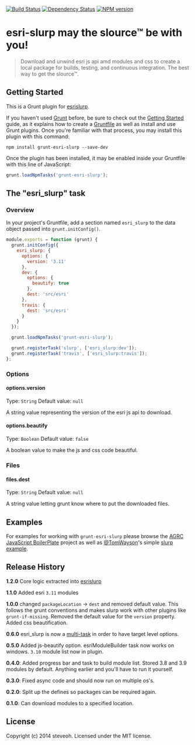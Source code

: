 [![Build Status](https://travis-ci.org/steveoh/grunt-esri-slurp.svg?branch=master)](https://travis-ci.org/steveoh/grunt-esri-slurp)
[![Dependency Status](https://gemnasium.com/steveoh/grunt-esri-slurp.svg)](https://gemnasium.com/steveoh/grunt-esri-slurp)
[![NPM version](https://badge.fury.io/js/grunt-esri-slurp.svg)](http://badge.fury.io/js/grunt-esri-slurp)
# esri-slurp may the slource™ be with you!

> Download and unwind esri js api amd modules and css to create a local package for builds, testing, and continuous integration. The best way to get the slource™.

## Getting Started
This is a Grunt plugin for [esrislurp](https://github.com/steveoh/esrislurp).

If you haven't used [Grunt](http://gruntjs.com/) before, be sure to check out the [Getting Started](http://gruntjs.com/getting-started) guide, as it explains how to create a [Gruntfile](http://gruntjs.com/sample-gruntfile) as well as install and use Grunt plugins. Once you're familiar with that process, you may install this plugin with this command:

```shell
npm install grunt-esri-slurp --save-dev
```

Once the plugin has been installed, it may be enabled inside your Gruntfile with this line of JavaScript:

```js
grunt.loadNpmTasks('grunt-esri-slurp');
```

## The "esri_slurp" task

### Overview
In your project's Gruntfile, add a section named `esri_slurp` to the data object passed into `grunt.initConfig()`.

```js
module.exports = function (grunt) {
  grunt.initConfig({
    esri_slurp: {
      options: {
        version: '3.11'
      },
      dev: {
        options: {
          beautify: true
        },
        dest: 'src/esri'
      },
      travis: {
        dest: 'src/esri'
      }
    }
  });

  grunt.loadNpmTasks('grunt-esri-slurp');

  grunt.registerTask('slurp', ['esri_slurp:dev']);
  grunt.registerTask('travis', ['esri_slurp:travis']);
};
```

### Options

#### options.version
Type: `String`
Default value: `null`

A string value representing the version of the esri js api to download.

#### options.beautify
Type: `Boolean`
Default value: `false`

A boolean value to make the js and css code beautiful.

### Files

#### files.dest
Type: `String`
Default value: `null`

A string value letting grunt know where to put the downloaded files.

## Examples

For examples for working with `grunt-esri-slurp` please browse the [AGRC JavaScript BoilerPlate]() project as well as [@TomWayson](https://github.com/tomwayson)'s simple [slurp example](https://github.com/tomwayson/esri-slurp-example).

## Release History
**1.2.0** Core logic extracted into [esrislurp](https://www.npmjs.com/package/esrislurp)

**1.1.0** Added esri `3.11` modules

**1.0.0** changed `packageLocation` -> `dest` and removed default value. This follows the grunt conventions and makes slurp work with other plugins like `grunt-if-missing`. Removed the default value for the `version` property. Added css beautification.

**0.6.0** esri_slurp is now a [multi-task](http://gruntjs.com/api/grunt.task#grunt.task.registermultitask) in order to have target level options.

**0.5.0** Added js-beautify option. esriModuleBuilder task now works on windows. `3.10` module list now in plugin.

**0.4.0**: Added progress bar and task to build module list. Stored 3.8 and 3.9 modules by default. Anything earlier and you'll have to run it yourself.

**0.3.0**: Fixed async code and should now run on multiple os's.

**0.2.0**: Split up the defines so packages can be required again.

**0.1.0**: Can download modules to a specified location.

## License
Copyright (c) 2014 steveoh. Licensed under the MIT license.
